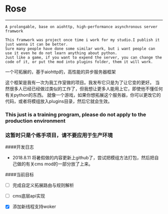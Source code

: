# Rose


---

    A prolongable, base on aiohttp, high-performance asynchronous server framwork

    This framwork was project once time i work for my studio.I publish it just wanna it can be better.
    Sure many people have done some similar work, but i want people can use it even he do not learn anything about python.
    Just like a game, if you want to expend the server, you can change the code of it, or put the mod into plugins folder, them it will work.

一个可拓展的，基于aiohttp的，高性能的异步服务器框架

这个框架是我有一次为我工作室做的项目。我发布它只是为了让它变的更好。
当然很多人已经已经做过类似的工作了，但我想让更多人能用上它，即使他不懂任何有关python的东西。
就像一个游戏，如果你想拓展这个服务器，你可以更改它的代码，或者将模组放入plugins目录，然后它就会生效。

### **This just is a training program, please do not apply to the production environment**
### **这暂时只是个练手项目，请不要应用于生产环境**

####开发日志

 - 2018.8.11 将暑假做的内容更新上github了，尝试把模组方法打包，然后把自己做的有关cms         mod的一部分放了上来。

####当前目标

- [ ] 完成自定义拓展路由与规则解析
- [ ] cms底层api实现
- [x] 添加新线程支持woker

